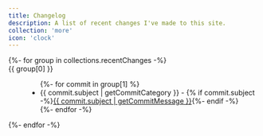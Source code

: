 ```yaml
---
title: Changelog
description: A list of recent changes I've made to this site.
collection: 'more'
icon: 'clock'
---
```


<dl>
{%- for group in collections.recentChanges -%}
  <dt class="font-semibold text-center">{{ group[0] }}</dt>
  <dd>
    <ul>
      {%- for commit in group[1] %}
      <li data-date-rel="{{ commit.committerDateRel }}" data-date="{{ commit.committerDate }}" data-commit="{{ commit.hash }}" data-category="{{ commit.subject | getCommitCategory }}"><span class="inline-card" data-category="{{ commit.subject | getCommitCategory }}">{{ commit.subject | getCommitCategory }}</span> - {% if commit.subject -%}<a aria-label="View commit on Github" href="https://github.com/{{ meta.github.username }}/{{ meta.github.repo }}/commit/{{ commit.hash }}">{{ commit.subject | getCommitMessage }}</a>{%- endif -%}
        </li>
      {%- endfor -%}
    </ul>
  </dd>
{%- endfor -%}
</dl>